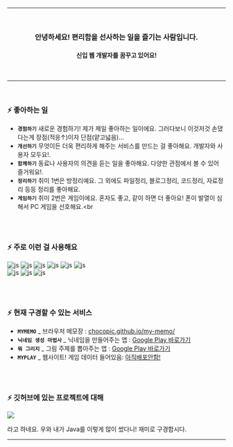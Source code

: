 <div align=center>
<hr>
<br>
<h3>안녕하세요! 편리함을 선사하는 일을 즐기는 사람입니다.</h3>
<h4>신입 웹 개발자를 꿈꾸고 있어요!</h4>
<br>
<hr>
</div>

<br>

### ⚡ 좋아하는 일

- <b>`경험하기`</b>  새로운 경험하기! 제가 제일 좋아하는 일이에요. 그러다보니 이것저것 손댔다는게 장점(적응↑)이자 단점(얕고넓음)...<br>
- <b>`개선하기`</b>  무엇이든 더욱 편리하게 해주는 서비스를 만드는 걸 좋아해요. 개발자와 사용자 모두요!.<br>
- <b>`함께하기`</b>  동료나 사용자의 의견을 듣는 일을 좋아해요. 다양한 관점에서 볼 수 있어 즐거워요!.<br>
- <b>`정리하기`</b>  취미 1번은 방정리예요. 그 외에도 파일정리, 블로그정리, 코드정리, 자료정리 등등 정리를 좋아해요.<br>
- <b>`게임하기`</b>  취미 2번은 게임이에요. 혼자도 좋고, 같이 하면 더 좋아요! 폰이 발열이 심해서 PC 게임을 선호해요.<br

<br><br>

### ⚡ 주로 이런 걸 사용해요

![js](https://img.shields.io/badge/React-61DAFB?style=flat-square&logo=React&logoColor=000000)
![js](https://img.shields.io/badge/Flutter-02569B?style=flat-square&logo=Flutter&logoColor=000000)
![js](https://img.shields.io/badge/Android-3DDC84?style=flat-square&logo=Android&logoColor=ffffff)
![js](https://img.shields.io/badge/Python-3776AB?style=flat-square&logo=Python&logoColor=ffffff)
![js](https://img.shields.io/badge/Java-333333?style=flat-square&logo=Java&logoColor=000000)
![js](https://img.shields.io/badge/JavaScript-333333?style=flat-square&logo=JavaScript&logoColor=#F7DF1E)
<br/>
![js](https://img.shields.io/badge/MySQL-4479A1?style=flat-square&logo=MySQL&logoColor=ffffff)
![js](https://img.shields.io/badge/SQLite-003B57?style=flat-square&logo=SQLite&logoColor=ffffff)
![js](https://img.shields.io/badge/MongoDB-47A248?style=flat-square&logo=MongoDB&logoColor=ffffff)


<br><br>

### ⚡ 현재 구경할 수 있는 서비스
- <b>` MYMEMO `</b> _ 브라우저 메모장 :  <a href='chocopic.github.io/my-memo/'>chocopic.github.io/my-memo/</a>
- <b>` 닉네임 생성 마법사 `</b> _ 닉네임을 만들어주는 앱  :  <a href='https://play.google.com/store/apps/details?id=com.nick.nicknamecreator&pcampaignid=web_share'>Google Play 바로가기</a>
- <b>` 뭐 그리지 `</b> _ 그림 주제를 뽑아주는 앱  :  <a href='https://play.google.com/store/apps/details?id=com.drawing.keywordpick&pcampaignid=web_share'>Google Play 바로가기</a>
- <b>` MYPLAY `</b> _ 웹사이트! 게임 데이터 들어있음:  <a href='chocopic.github.io/my-game-mall/'>아직배포안함!</a>

<br><br>

### ⚡ 깃허브에 있는 프로젝트에 대해
<div>
  <img src="https://github-readme-stats.vercel.app/api/top-langs/?username=chocopic"/>
  <p>라고 하네요. 우와 내가 Java를 이렇게 많이 썼다니! 재미로 구경합시다.</p>
</div>
<hr>
<!--
**ChocoPic/chocopic** is a ✨ _special_ ✨ repository because its `README.md` (this file) appears on your GitHub profile.

Here are some ideas to get you started:

- 🔭 I’m currently working on ...
- 🌱 I’m currently learning ...
- 👯 I’m looking to collaborate on ...
- 🤔 I’m looking for help with ...
- 💬 Ask me about ...
- 📫 How to reach me: ...
- 😄 Pronouns: ...
- ⚡ Fun fact: ...
-->
